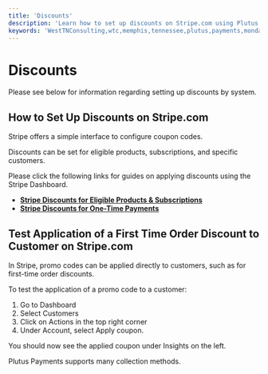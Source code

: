 ```yaml
---
title: 'Discounts'
description: 'Learn how to set up discounts on Stripe.com using Plutus Payments.'
keywords: 'WestTNConsulting,wtc,memphis,tennessee,plutus,payments,monday.com,monday,automation,invoicing,integration,third,party,stripe,and,more,discounts,setting up discounts,Stripe,coupon codes,special offers,sales,documentation'
---
```


# Discounts 

Please see below for information regarding setting up discounts by system. 

## How to Set Up Discounts on Stripe.com

Stripe offers a simple interface to configure coupon codes. 

Discounts can be set for eligible products, subscriptions, and specific customers. 

Please click the following links for guides on applying discounts using the Stripe Dashboard.

- [**Stripe Discounts for Eligible Products & Subscriptions**](https://stripe.com/docs/billing/subscriptions/coupons?dashboard-or-api=dashboard)
- [**Stripe Discounts for One-Time Payments**](https://stripe.com/docs/payments/checkout/discounts)

## Test Application of a First Time Order Discount to Customer on Stripe.com

In Stripe, promo codes can be applied directly to customers, such as for first-time order discounts. 

To test the application of a promo code to a customer:

1. Go to Dashboard 
2. Select Customers
3. Click on Actions in the top right corner 
4. Under Account, select Apply coupon.

You should now see the applied coupon under Insights on the left.

Plutus Payments supports many collection methods.
